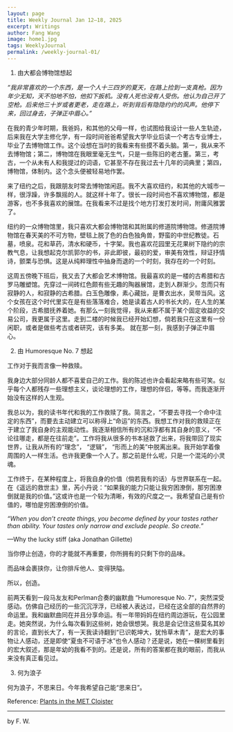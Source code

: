 ```yaml
---
layout: page
title: Weekly Journal Jan 12–18, 2025
excerpt: Writings
author: Fang Wang
image: home1.jpg
tags: WeeklyJournal
permalink: /weekly-journal-01/
---
```


1. 由大都会博物馆想起

*“我非常喜欢的一个东西，是一个人十三四岁的夏天，在路上捡到一支真枪。因为年少无知，天不怕地不怕，他扣下扳机。没有人死也没有人受伤。他认为自己开了空枪。后来他三十岁或者更老，走在路上，听到背后有隐隐约约的风声。他停下来，回过身去，子弹正中眉心。”*

在我的青少年时期，我爸妈，和其他的父母一样，也试图给我设计一些人生轨迹，后来我在大学主修化学，有一段时间爸爸希望我大学毕业后读一个考古专业博士，毕业了去博物馆工作。这个设想在当时的我看来有些摸不着头脑。第一，我从来不去博物馆；第二，博物馆在我眼里毫无生气，只是一些陈旧的老古董。第三，考古，一个从未有人和我提过的词语，它甚至不存在我过去十几年的词典里；第四，博物馆，体制内。这个念头便被轻易地作罢。

来了纽约之后，我跟朋友时常去博物馆闲逛。我不大喜欢纽约，和其他的大城市一样，很浮躁，许多飘摇的人。就这样十年了。很长一段时间也不喜欢博物馆，都是游客，也不多我喜欢的展馆。在我看来不过是找个地方打发打发时间，附庸风雅罢了。

纽约的一众博物馆里，我只喜欢大都会博物馆和其附属的修道院博物馆。修道院博物馆在春天美的不可方物，壁毯上脱了色的白色独角兽，野蛮的中世纪教徒。石墓，喷泉。花和草药，清水和硬币，十字架。我也喜欢花园里无花果树下隐约的宗教气息，让我想起克尔凯郭尔的书，非此即彼，最初的爱，审美有效性，辩证抒情诗，颤栗与恐惧。这是从纯粹理性中抽身而退的一个时刻，我存在的一个时刻。

这周五傍晚下班后，我又去了大都会艺术博物馆。我最喜欢的是一楼的古希腊和古罗马雕塑馆。先穿过一间砖红色颇有些无趣的陶器展馆，走到人群渐少。忽而只有寂静的人，和寂静的古希腊。白玉色雕像，素心藏拙，是曹衣出水，吴带当风。这个女孩在这个时代里实在是有些落落难合，她是读着古人的书长大的，在人生的某个阶段，古希腊抚养着她。有那么一刻我觉得，我从来都不属于某个固定收益的交易公司，我更属于这里。走到二楼的时候我已经开始幻想，倘若我只在这里有一份闲职，或者是做些考古或者研究，该有多美。 就在那一刻，我感到子弹正中眉心。 



2. 由 Humoresque No. 7 想起

工作对于我而言像一种救赎。

我身边大部分同龄人都不喜爱自己的工作。我的陈述也许会看起来略有些可笑。似乎每个人都残存一些理想主义，谈论理想的工作，理想的伴侣，等等。而我逐渐开始没有这样的人生观。

我总以为，我的读书年代和我的工作救赎了我。简言之，“不要去寻找一个命中注定的东西”，而要去主动建立可以称得上“命运”的东西。我想工作对我的救赎正在于建立了我自身的主观能动性。我逐渐相信所有的沉和浮都有其自身的意义，“不论往哪走，都是在往前走”。工作将我从很多的书本拯救了出来，将我带回了现实世界，让我从所有的“理念”， “逻辑”， “形而上的美”中脱离出来。我开始学着像周围的人一样生活。也许我更像一个人了。那之前是什么呢，只是一个混沌的小灵魂。

工作终于，在某种程度上，将我自身的价值（倘若我有的话）与世界联系在一起。在《遥远的救世主》里，芮小丹说：“如果我的能力只能让我穷困潦倒，那穷困潦倒就是我的价值。”这或许也是一个较为清晰，有效的尺度之一。我希望自己是有价值的，哪怕是穷困潦倒的价值。



*“When you don’t create things, you become defined by your tastes rather than ability. Your tastes only narrow and exclude people. So create.”*

—Why the lucky stiff (aka Jonathan Gillette)

当你停止创造，你的才能就不再重要，你所拥有的只剩下你的品味。

而品味会裹挟你，让你排斥他人、变得狭隘。

所以，创造。

前两天看到一段马友友和Perlman合奏的幽默曲 “Humoresque No. 7“，突然深受感动。仿佛自己经历的一些沉沉浮浮，已经被人表达过，已经在这全部的自然界的命运里。我和幽默曲同在并且分享命运。有一年带妈妈在纽约周边游玩，在公园里走。她突然说，为什么每次看到这些树，她会很想哭。我总是会记住这些莫名其妙的言论，直到长大了，有一天我读诗翻到“已识乾坤大，犹怜草木青”，是宏大的事物让人感动，还是即使“夏虫不可语于冰”也令人感动？还是说，她在一棵树里看到的宏大叙述，那是年幼的我看不到的。还是说，所有的答案都在我的眼前，而我从来没有真正看见过。



3. 何为浪子 

何为浪子，不思来日。今年我希望自己能“思来日”。



Reference: [Plants in the MET Cloister](https://www.metmuseum.org/about-the-met/collection-areas/medieval-art-and-the-cloisters/met-cloisters-gardens)

****

 by F. W. 
